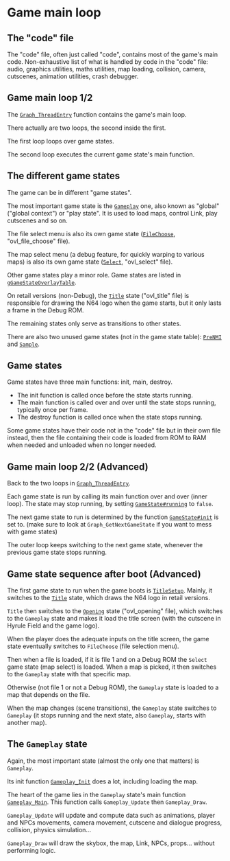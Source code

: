 # Game main loop

## The "code" file

The "code" file, often just called "code", contains most of the game's main code. Non-exhaustive list of what is handled by code in the "code" file: audio, graphics utilities, maths utilities, map loading, collision, camera, cutscenes, animation utilities, crash debugger.

## Game main loop 1/2

The [`Graph_ThreadEntry`](https://github.com/zeldaret/oot/blob/05b2cbfc60d396a7cf3b539347fc693d5588cada/src/code/graph.c#L399) function contains the game's main loop.

There actually are two loops, the second inside the first.

The first loop loops over game states.

The second loop executes the current game state's main function.

## The different game states

The game can be in different "game states".

The most important game state is the [`Gameplay`](https://github.com/zeldaret/oot/blob/05b2cbfc60d396a7cf3b539347fc693d5588cada/src/code/z_play.c#L185) one, also known as "global" ("global context") or "play state". It is used to load maps, control Link, play cutscenes and so on.

The file select menu is also its own game state ([`FileChoose`](https://github.com/zeldaret/oot/blob/05b2cbfc60d396a7cf3b539347fc693d5588cada/src/overlays/gamestates/ovl_file_choose/z_file_choose.c#L1860), "ovl_file_choose" file).

The map select menu (a debug feature, for quickly warping to various maps) is also its own game state ([`Select`](https://github.com/zeldaret/oot/blob/05b2cbfc60d396a7cf3b539347fc693d5588cada/src/overlays/gamestates/ovl_select/z_select.c#L715), "ovl_select" file).

Other game states play a minor role. Game states are listed in [`gGameStateOverlayTable`](https://github.com/zeldaret/oot/blob/05b2cbfc60d396a7cf3b539347fc693d5588cada/src/code/z_game_dlftbls.c#L11).

On retail versions (non-Debug), the [`Title`](https://github.com/zeldaret/oot/blob/05b2cbfc60d396a7cf3b539347fc693d5588cada/src/overlays/gamestates/ovl_title/z_title.c#L155) state ("ovl_title" file) is responsible for drawing the N64 logo when the game starts, but it only lasts a frame in the Debug ROM.

The remaining states only serve as transitions to other states.

There are also two unused game states (not in the game state table): [`PreNMI`](https://github.com/zeldaret/oot/blob/05b2cbfc60d396a7cf3b539347fc693d5588cada/src/code/z_prenmi.c) and [`Sample`](https://github.com/zeldaret/oot/blob/05b2cbfc60d396a7cf3b539347fc693d5588cada/src/code/z_sample.c).

## Game states

Game states have three main functions: init, main, destroy.

- The init function is called once before the state starts running.
- The main function is called over and over until the state stops running, typically once per frame.
- The destroy function is called once when the state stops running.

Some game states have their code not in the "code" file but in their own file instead, then the file containing their code is loaded from ROM to RAM when needed and unloaded when no longer needed.

## Game main loop 2/2 (Advanced)

Back to the two loops in [`Graph_ThreadEntry`](https://github.com/zeldaret/oot/blob/05b2cbfc60d396a7cf3b539347fc693d5588cada/src/code/graph.c#L399).

Each game state is run by calling its main function over and over (inner loop). The state may stop running, by setting [`GameState#running`](https://github.com/zeldaret/oot/blob/05b2cbfc60d396a7cf3b539347fc693d5588cada/include/z64.h#L1058) to `false`.

The next game state to run is determined by the function [`GameState#init`](https://github.com/zeldaret/oot/blob/05b2cbfc60d396a7cf3b539347fc693d5588cada/include/z64.h#L1053) is set to. (make sure to look at `Graph_GetNextGameState` if you want to mess with game states)

The outer loop keeps switching to the next game state, whenever the previous game state stops running.

## Game state sequence after boot (Advanced)

The first game state to run when the game boots is [`TitleSetup`](https://github.com/zeldaret/oot/blob/05b2cbfc60d396a7cf3b539347fc693d5588cada/src/code/title_setup.c#L13). Mainly, it switches to the [`Title`](https://github.com/zeldaret/oot/blob/05b2cbfc60d396a7cf3b539347fc693d5588cada/src/overlays/gamestates/ovl_title/z_title.c#L155) state, which draws the N64 logo in retail versions.

`Title` then switches to the [`Opening`](https://github.com/zeldaret/oot/blob/05b2cbfc60d396a7cf3b539347fc693d5588cada/src/overlays/gamestates/ovl_opening/z_opening.c#L33) state ("ovl_opening" file), which switches to the `Gameplay` state and makes it load the title screen (with the cutscene in Hyrule Field and the game logo).

When the player does the adequate inputs on the title screen, the game state eventually switches to `FileChoose` (file selection menu).

Then when a file is loaded, if it is file 1 and on a Debug ROM the `Select` game state (map select) is loaded. When a map is picked, it then switches to the `Gameplay` state with that specific map.

Otherwise (not file 1 or not a Debug ROM), the `Gameplay` state is loaded to a map that depends on the file.

When the map changes (scene transitions), the `Gameplay` state switches to `Gameplay` (it stops running and the next state, also `Gameplay`, starts with another map).

## The `Gameplay` state

Again, the most important state (almost the only one that matters) is `Gameplay`. 

Its init function [`Gameplay_Init`](https://github.com/zeldaret/oot/blob/05b2cbfc60d396a7cf3b539347fc693d5588cada/src/code/z_play.c#L185) does a lot, including loading the map.

The heart of the game lies in the `Gameplay` state's main function [`Gameplay_Main`](https://github.com/zeldaret/oot/blob/05b2cbfc60d396a7cf3b539347fc693d5588cada/src/code/z_play.c#L1321). This function calls `Gameplay_Update` then `Gameplay_Draw`.

`Gameplay_Update` will update and compute data such as animations, player and NPCs movements, camera movement, cutscene and dialogue progress, collision, physics simulation...

`Gameplay_Draw` will draw the skybox, the map, Link, NPCs, props... without performing logic.

